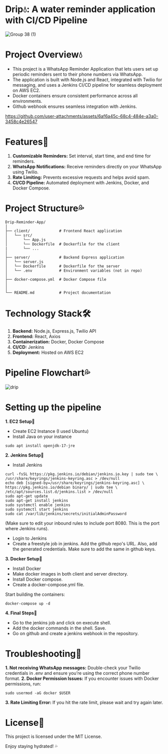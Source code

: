 # Drip💧: A water reminder application with CI/CD Pipeline
![Group 38 (1)](https://github.com/user-attachments/assets/aca63b9f-8389-49f8-8850-411b53026677)

# Project Overview💧
- This project is a WhatsApp Reminder Application that lets users set up periodic reminders sent to their phone numbers via WhatsApp.
- The application is built with Node.js and React, integrated with Twilio for messaging, and uses a Jenkins CI/CD pipeline for seamless deployment on AWS EC2. 
- Docker containers ensure consistent performance across all environments.
- Github webhook ensures seamless integration with Jenkins. 

https://github.com/user-attachments/assets/6af6a45c-68c4-484e-a3a0-3458c4e26547

# Features🔧
1. **Customizable Reminders:** Set interval, start time, and end time for reminders. 
2. **WhatsApp Notifications:** Receive reminders directly on your WhatsApp using Twilio.
3. **Rate Limiting:** Prevents excessive requests and helps avoid spam.
4. **CI/CD Pipeline:** Automated deployment with Jenkins, Docker, and Docker Compose.

# Project Structure💦
````
Drip-Reminder-App/
│
├── client/             # Frontend React application
│   └── src/
│       └── App.js
│       └── Dockerfile  # Dockerfile for the client
|       └── ...
│
├── server/             # Backend Express application
│   └── server.js
│   └── Dockerfile      # Dockerfile for the server 
│   └── .env            # Environment variables (not in repo)
│
├── docker-compose.yml  # Docker Compose file 
│
│
└── README.md           # Project documentation 

`````

# Technology Stack🛠️ 
1. **Backend:** Node.js, Express.js, Twilio API
2. **Frontend:** React, Axios
3. **Containerization:** Docker, Docker Compose
4. **CI/CD:** Jenkins
5. **Deployment:** Hosted on AWS EC2

# Pipeline Flowchart💦
![drip](https://github.com/user-attachments/assets/489d5238-7b27-4cd0-a486-c787ea5ff039)

# Setting up the pipeline 

**1. EC2 Setup**🌊
- Create EC2 Instance (I used Ubuntu) 
- Install Java on your instance 
```
sudo apt install openjdk-17-jre
```
**2. Jenkins Setup**🌊
- Install Jenkins 
```
curl -fsSL https://pkg.jenkins.io/debian/jenkins.io.key | sudo tee \   /usr/share/keyrings/jenkins-keyring.asc > /dev/null 
echo deb [signed-by=/usr/share/keyrings/jenkins-keyring.asc] \   https://pkg.jenkins.io/debian binary/ | sudo tee \   /etc/apt/sources.list.d/jenkins.list > /dev/null
sudo apt-get update 
sudo apt-get install jenkins
sudo systemctl enable jenkins
sudo systemctl start jenkins
sudo cat /var/lib/jenkins/secrets/initialAdminPassword

```
(Make sure to edit your inbound rules to include port 8080. This is the port where Jenkins runs).

- Login to Jenkins 
- Create a freestyle job in jenkins. Add the github repo's URL. Also, add the generated credentials. Make sure to add the same in github keys. 

**3. Docker Setup**🌊
- Install Docker 
- Make docker images in both client and server directory. 
- Install Docker compose. 
- Create a docker-compose.yml file. 

Start building the containers: 
```
docker-compose up -d
```
**4. Final Steps**🌊

- Go to the jenkins job and click on execute shell. 
- Add the docker commands in the shell. Save. 
- Go on github and create a jenkins webhook in the repository.

# Troubleshooting🐛
**1. Not receiving WhatsApp messages:** Double-check your Twilio credentials in .env and ensure you’re using the correct phone number format.
**2. Docker Permission Issues:** If you encounter issues with Docker permissions, run:
```
sudo usermod -aG docker $USER
```
**3. Rate Limiting Error:** If you hit the rate limit, please wait and try again later.

# License📜
This project is licensed under the MIT License.

Enjoy staying hydrated! 💦












